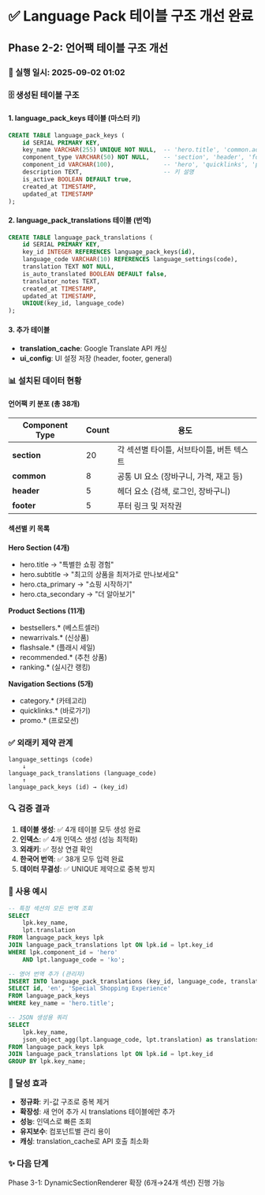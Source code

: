 # ✅ Language Pack 테이블 구조 개선 완료
## Phase 2-2: 언어팩 테이블 구조 개선

### 📅 실행 일시: 2025-09-02 01:02

### 🗄️ 생성된 테이블 구조

#### 1. language_pack_keys 테이블 (마스터 키)
```sql
CREATE TABLE language_pack_keys (
    id SERIAL PRIMARY KEY,
    key_name VARCHAR(255) UNIQUE NOT NULL,  -- 'hero.title', 'common.add_to_cart'
    component_type VARCHAR(50) NOT NULL,    -- 'section', 'header', 'footer', 'common'
    component_id VARCHAR(100),              -- 'hero', 'quicklinks', 'promo'
    description TEXT,                       -- 키 설명
    is_active BOOLEAN DEFAULT true,
    created_at TIMESTAMP,
    updated_at TIMESTAMP
);
```

#### 2. language_pack_translations 테이블 (번역)
```sql
CREATE TABLE language_pack_translations (
    id SERIAL PRIMARY KEY,
    key_id INTEGER REFERENCES language_pack_keys(id),
    language_code VARCHAR(10) REFERENCES language_settings(code),
    translation TEXT NOT NULL,
    is_auto_translated BOOLEAN DEFAULT false,
    translator_notes TEXT,
    created_at TIMESTAMP,
    updated_at TIMESTAMP,
    UNIQUE(key_id, language_code)
);
```

#### 3. 추가 테이블
- **translation_cache**: Google Translate API 캐싱
- **ui_config**: UI 설정 저장 (header, footer, general)

### 📊 설치된 데이터 현황

#### 언어팩 키 분포 (총 38개)
| Component Type | Count | 용도 |
|---------------|-------|------|
| **section** | 20 | 각 섹션별 타이틀, 서브타이틀, 버튼 텍스트 |
| **common** | 8 | 공통 UI 요소 (장바구니, 가격, 재고 등) |
| **header** | 5 | 헤더 요소 (검색, 로그인, 장바구니) |
| **footer** | 5 | 푸터 링크 및 저작권 |

#### 섹션별 키 목록
**Hero Section (4개)**
- hero.title → "특별한 쇼핑 경험"
- hero.subtitle → "최고의 상품을 최저가로 만나보세요"
- hero.cta_primary → "쇼핑 시작하기"
- hero.cta_secondary → "더 알아보기"

**Product Sections (11개)**
- bestsellers.* (베스트셀러)
- newarrivals.* (신상품)
- flashsale.* (플래시 세일)
- recommended.* (추천 상품)
- ranking.* (실시간 랭킹)

**Navigation Sections (5개)**
- category.* (카테고리)
- quicklinks.* (바로가기)
- promo.* (프로모션)

### ✅ 외래키 제약 관계
```
language_settings (code) 
    ↓
language_pack_translations (language_code)
    ↑
language_pack_keys (id) → (key_id)
```

### 🔍 검증 결과
1. **테이블 생성**: ✅ 4개 테이블 모두 생성 완료
2. **인덱스**: ✅ 4개 인덱스 생성 (성능 최적화)
3. **외래키**: ✅ 정상 연결 확인
4. **한국어 번역**: ✅ 38개 모두 입력 완료
5. **데이터 무결성**: ✅ UNIQUE 제약으로 중복 방지

### 📝 사용 예시

```sql
-- 특정 섹션의 모든 번역 조회
SELECT 
    lpk.key_name,
    lpt.translation
FROM language_pack_keys lpk
JOIN language_pack_translations lpt ON lpk.id = lpt.key_id
WHERE lpk.component_id = 'hero' 
    AND lpt.language_code = 'ko';

-- 영어 번역 추가 (관리자)
INSERT INTO language_pack_translations (key_id, language_code, translation)
SELECT id, 'en', 'Special Shopping Experience'
FROM language_pack_keys
WHERE key_name = 'hero.title';

-- JSON 생성용 쿼리
SELECT 
    lpk.key_name,
    json_object_agg(lpt.language_code, lpt.translation) as translations
FROM language_pack_keys lpk
JOIN language_pack_translations lpt ON lpk.id = lpt.key_id
GROUP BY lpk.key_name;
```

### 🎯 달성 효과
- **정규화**: 키-값 구조로 중복 제거
- **확장성**: 새 언어 추가 시 translations 테이블에만 추가
- **성능**: 인덱스로 빠른 조회
- **유지보수**: 컴포넌트별 관리 용이
- **캐싱**: translation_cache로 API 호출 최소화

### ✨ 다음 단계
Phase 3-1: DynamicSectionRenderer 확장 (6개→24개 섹션) 진행 가능